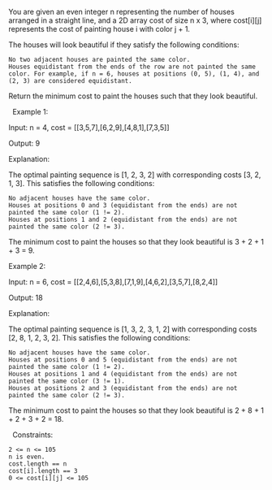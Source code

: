 You are given an even integer n representing the number of houses arranged in a straight line, and a 2D array cost of size n x 3, where cost[i][j] represents the cost of painting house i with color j + 1.

The houses will look beautiful if they satisfy the following conditions:


	No two adjacent houses are painted the same color.
	Houses equidistant from the ends of the row are not painted the same color. For example, if n = 6, houses at positions (0, 5), (1, 4), and (2, 3) are considered equidistant.


Return the minimum cost to paint the houses such that they look beautiful.

 
Example 1:


Input: n = 4, cost = [[3,5,7],[6,2,9],[4,8,1],[7,3,5]]

Output: 9

Explanation:

The optimal painting sequence is [1, 2, 3, 2] with corresponding costs [3, 2, 1, 3]. This satisfies the following conditions:


	No adjacent houses have the same color.
	Houses at positions 0 and 3 (equidistant from the ends) are not painted the same color (1 != 2).
	Houses at positions 1 and 2 (equidistant from the ends) are not painted the same color (2 != 3).


The minimum cost to paint the houses so that they look beautiful is 3 + 2 + 1 + 3 = 9.


Example 2:


Input: n = 6, cost = [[2,4,6],[5,3,8],[7,1,9],[4,6,2],[3,5,7],[8,2,4]]

Output: 18

Explanation:

The optimal painting sequence is [1, 3, 2, 3, 1, 2] with corresponding costs [2, 8, 1, 2, 3, 2]. This satisfies the following conditions:


	No adjacent houses have the same color.
	Houses at positions 0 and 5 (equidistant from the ends) are not painted the same color (1 != 2).
	Houses at positions 1 and 4 (equidistant from the ends) are not painted the same color (3 != 1).
	Houses at positions 2 and 3 (equidistant from the ends) are not painted the same color (2 != 3).


The minimum cost to paint the houses so that they look beautiful is 2 + 8 + 1 + 2 + 3 + 2 = 18.


 
Constraints:


	2 <= n <= 105
	n is even.
	cost.length == n
	cost[i].length == 3
	0 <= cost[i][j] <= 105

